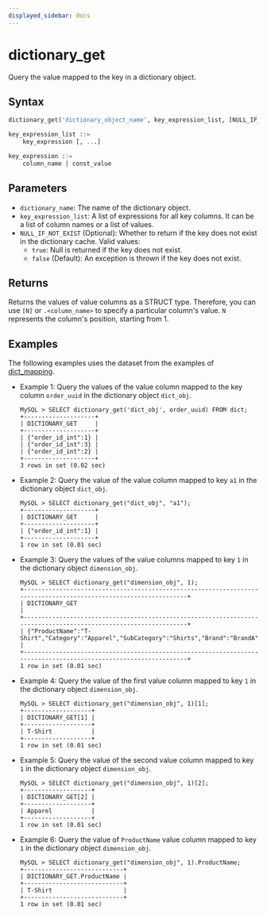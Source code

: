 ```yaml
---
displayed_sidebar: docs
---
```


# dictionary_get

Query the value mapped to the key in a dictionary object.

## Syntax

```SQL
dictionary_get('dictionary_object_name', key_expression_list, [NULL_IF_NOT_EXIST])

key_expression_list ::=
    key_expression [, ...]

key_expression ::=
    column_name | const_value
```

## Parameters

- `dictionary_name`: The name of the dictionary object.
- `key_expression_list`: A list of expressions for all key columns. It can be a list of column names or a list of values.
- `NULL_IF_NOT_EXIST` (Optional): Whether to return if the key does not exist in the dictionary cache. Valid values:
  - `true`: Null is returned if the key does not exist.
  - `false` (Default): An exception is thrown if the key does not exist.

## Returns

Returns the values of value columns as a STRUCT type. Therefore, you can use `[N]` or `.<column_name>` to specify a particular column's value. `N` represents the column's position, starting from 1.

## Examples

The following examples uses the dataset from the examples of [dict_mapping](dict_mapping.md).

- Example 1: Query the values of the value column mapped to the key column `order_uuid` in the dictionary object `dict_obj`.

    ```Plain
    MySQL > SELECT dictionary_get('dict_obj', order_uuid) FROM dict;
    +--------------------+
    | DICTIONARY_GET     |
    +--------------------+
    | {"order_id_int":1} |
    | {"order_id_int":3} |
    | {"order_id_int":2} |
    +--------------------+
    3 rows in set (0.02 sec)
    ```

- Example 2: Query the value of the value column mapped to key `a1` in the dictionary object `dict_obj`.

    ```Plain
    MySQL > SELECT dictionary_get("dict_obj", "a1");
    +--------------------+
    | DICTIONARY_GET     |
    +--------------------+
    | {"order_id_int":1} |
    +--------------------+
    1 row in set (0.01 sec)
    ```

- Example 3: Query the values of the value columns mapped to key `1` in the dictionary object `dimension_obj`.

    ```Plain
    MySQL > SELECT dictionary_get("dimension_obj", 1);
    +-----------------------------------------------------------------------------------------------------------------+
    | DICTIONARY_GET                                                                                                  |
    +-----------------------------------------------------------------------------------------------------------------+
    | {"ProductName":"T-Shirt","Category":"Apparel","SubCategory":"Shirts","Brand":"BrandA","Color":"Red","Size":"M"} |
    +-----------------------------------------------------------------------------------------------------------------+
    1 row in set (0.01 sec)
    ```

- Example 4: Query the value of the first value column mapped to key `1` in the dictionary object `dimension_obj`.

    ```Plain
    MySQL > SELECT dictionary_get("dimension_obj", 1)[1];
    +-------------------+
    | DICTIONARY_GET[1] |
    +-------------------+
    | T-Shirt           |
    +-------------------+
    1 row in set (0.01 sec)
    ```

- Example 5: Query the value of the second value column mapped to key `1` in the dictionary object `dimension_obj`.

    ```Plain
    MySQL > SELECT dictionary_get("dimension_obj", 1)[2];
    +-------------------+
    | DICTIONARY_GET[2] |
    +-------------------+
    | Apparel           |
    +-------------------+
    1 row in set (0.01 sec)
    ```

- Example 6: Query the value of `ProductName` value column mapped to key `1` in the dictionary object `dimension_obj`.

    ```Plain
    MySQL > SELECT dictionary_get("dimension_obj", 1).ProductName;
    +----------------------------+
    | DICTIONARY_GET.ProductName |
    +----------------------------+
    | T-Shirt                    |
    +----------------------------+
    1 row in set (0.01 sec)
    ```